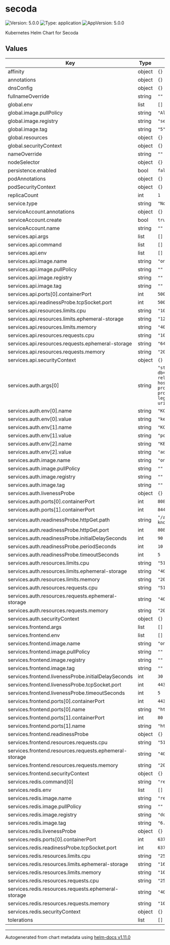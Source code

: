 # secoda

![Version: 5.0.0](https://img.shields.io/badge/Version-5.0.0-informational?style=flat-square) ![Type: application](https://img.shields.io/badge/Type-application-informational?style=flat-square) ![AppVersion: 5.0.0](https://img.shields.io/badge/AppVersion-5.0.0-informational?style=flat-square)

Kubernetes Helm Chart for Secoda

## Values

| Key | Type | Default | Description |
|-----|------|---------|-------------|
| affinity | object | `{}` |  |
| annotations | object | `{}` |  |
| dnsConfig | object | `{}` |  |
| fullnameOverride | string | `""` |  |
| global.env | list | `[]` |  |
| global.image.pullPolicy | string | `"Always"` |  |
| global.image.registry | string | `"secoda"` |  |
| global.image.tag | string | `"5"` |  |
| global.resources | object | `{}` |  |
| global.securityContext | object | `{}` |  |
| nameOverride | string | `""` |  |
| nodeSelector | object | `{}` |  |
| persistence.enabled | bool | `false` |  |
| podAnnotations | object | `{}` |  |
| podSecurityContext | object | `{}` |  |
| replicaCount | int | `1` |  |
| service.type | string | `"NodePort"` |  |
| serviceAccount.annotations | object | `{}` |  |
| serviceAccount.create | bool | `true` |  |
| serviceAccount.name | string | `""` |  |
| services.api.args | list | `[]` |  |
| services.api.command | list | `[]` |  |
| services.api.env | list | `[]` |  |
| services.api.image.name | string | `"on-premise-api"` |  |
| services.api.image.pullPolicy | string | `""` |  |
| services.api.image.registry | string | `""` |  |
| services.api.image.tag | string | `""` |  |
| services.api.ports[0].containerPort | int | `5007` |  |
| services.api.readinessProbe.tcpSocket.port | int | `5007` |  |
| services.api.resources.limits.cpu | string | `"1024m"` |  |
| services.api.resources.limits.ephemeral-storage | string | `"128Gi"` |  |
| services.api.resources.limits.memory | string | `"4096Mi"` |  |
| services.api.resources.requests.cpu | string | `"1024m"` |  |
| services.api.resources.requests.ephemeral-storage | string | `"64Gi"` |  |
| services.api.resources.requests.memory | string | `"2048Mi"` |  |
| services.api.securityContext | object | `{}` |  |
| services.auth.args[0] | string | `"start --auto-build --db=postgres --http-relative-path /auth --hostname-strict false --proxy edge --spi-login-protocol-openid-connect-legacy-logout-redirect-uri=true --import-realm"` |  |
| services.auth.env[0].name | string | `"KC_DB_USERNAME"` |  |
| services.auth.env[0].value | string | `"keycloak"` |  |
| services.auth.env[1].name | string | `"KC_DB"` |  |
| services.auth.env[1].value | string | `"postgres"` |  |
| services.auth.env[2].name | string | `"KEYCLOAK_ADMIN"` |  |
| services.auth.env[2].value | string | `"admin"` |  |
| services.auth.image.name | string | `"on-premise-auth"` |  |
| services.auth.image.pullPolicy | string | `""` |  |
| services.auth.image.registry | string | `""` |  |
| services.auth.image.tag | string | `""` |  |
| services.auth.livenessProbe | object | `{}` |  |
| services.auth.ports[0].containerPort | int | `8080` |  |
| services.auth.ports[1].containerPort | int | `8443` |  |
| services.auth.readinessProbe.httpGet.path | string | `"/auth/realms/secoda/.well-known/openid-configuration"` |  |
| services.auth.readinessProbe.httpGet.port | int | `8080` |  |
| services.auth.readinessProbe.initialDelaySeconds | int | `90` |  |
| services.auth.readinessProbe.periodSeconds | int | `10` |  |
| services.auth.readinessProbe.timeoutSeconds | int | `5` |  |
| services.auth.resources.limits.cpu | string | `"512m"` |  |
| services.auth.resources.limits.ephemeral-storage | string | `"4Gi"` |  |
| services.auth.resources.limits.memory | string | `"2048Mi"` |  |
| services.auth.resources.requests.cpu | string | `"512m"` |  |
| services.auth.resources.requests.ephemeral-storage | string | `"4Gi"` |  |
| services.auth.resources.requests.memory | string | `"2048Mi"` |  |
| services.auth.securityContext | object | `{}` |  |
| services.frontend.args | list | `[]` |  |
| services.frontend.env | list | `[]` |  |
| services.frontend.image.name | string | `"on-premise-frontend"` |  |
| services.frontend.image.pullPolicy | string | `""` |  |
| services.frontend.image.registry | string | `""` |  |
| services.frontend.image.tag | string | `""` |  |
| services.frontend.livenessProbe.initialDelaySeconds | int | `30` |  |
| services.frontend.livenessProbe.tcpSocket.port | int | `443` |  |
| services.frontend.livenessProbe.timeoutSeconds | int | `5` |  |
| services.frontend.ports[0].containerPort | int | `443` |  |
| services.frontend.ports[0].name | string | `"https"` |  |
| services.frontend.ports[1].containerPort | int | `80` |  |
| services.frontend.ports[1].name | string | `"http"` |  |
| services.frontend.readinessProbe | object | `{}` |  |
| services.frontend.resources.requests.cpu | string | `"512m"` |  |
| services.frontend.resources.requests.ephemeral-storage | string | `"4Gi"` |  |
| services.frontend.resources.requests.memory | string | `"2048Mi"` |  |
| services.frontend.securityContext | object | `{}` |  |
| services.redis.command[0] | string | `"redis-server"` |  |
| services.redis.env | list | `[]` |  |
| services.redis.image.name | string | `"redis"` |  |
| services.redis.image.pullPolicy | string | `""` |  |
| services.redis.image.registry | string | `"docker.io"` |  |
| services.redis.image.tag | string | `"6.2"` |  |
| services.redis.livenessProbe | object | `{}` |  |
| services.redis.ports[0].containerPort | int | `6379` |  |
| services.redis.readinessProbe.tcpSocket.port | int | `6379` |  |
| services.redis.resources.limits.cpu | string | `"256m"` |  |
| services.redis.resources.limits.ephemeral-storage | string | `"16Gi"` |  |
| services.redis.resources.limits.memory | string | `"1024Mi"` |  |
| services.redis.resources.requests.cpu | string | `"256m"` |  |
| services.redis.resources.requests.ephemeral-storage | string | `"4Gi"` |  |
| services.redis.resources.requests.memory | string | `"1024Mi"` |  |
| services.redis.securityContext | object | `{}` |  |
| tolerations | list | `[]` |  |

----------------------------------------------
Autogenerated from chart metadata using [helm-docs v1.11.0](https://github.com/norwoodj/helm-docs/releases/v1.11.0)
